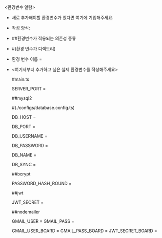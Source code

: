 <환경변수 일람>

- 새로 추가해야할 환경변수가 있다면 여기에 기입해주세요.

- 작성 양식:

-  ##환경변수가 적용되는 의존성 종류

- #(환경 변수가 디렉토리)

-  환경 변수 이름 = 

- <여기서부터 추가하고 싶은 실제 환경변수를 작성해주세요>

  #main.ts

  SERVER_PORT = 
  
  ##mysql2

  #(./configs/database.config.ts)

  DB_HOST = 

  DB_PORT = 

  DB_USERNAME = 

  DB_PASSWORD = 

  DB_NAME = 

  DB_SYNC = 

  ##bcrypt

  PASSWORD_HASH_ROUND = 

  ##jwt

  JWT_SECRET =

  ##nodemailer

  GMAIL_USER =
  GMAIL_PASS =

  GMAIL_USER_BOARD =
  GMAIL_PASS_BOARD =
  JWT_SECRET_BOARD =
